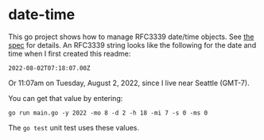# date-time

This go project shows how to manage RFC3339 date/time objects. See [the spec](https://datatracker.ietf.org/doc/html/rfc3339) for details. An RFC3339 string looks like the following for the date and time when I first created this readme:

`2022-08-02T07:18:07.00Z`

Or 11:07am on Tuesday, August 2, 2022, since I live near Seattle (GMT-7).

You can get that value by entering:

`go run main.go -y 2022 -mo 8 -d 2 -h 18 -mi 7 -s 0 -ms 0`

The `go test` unit test uses these values.

